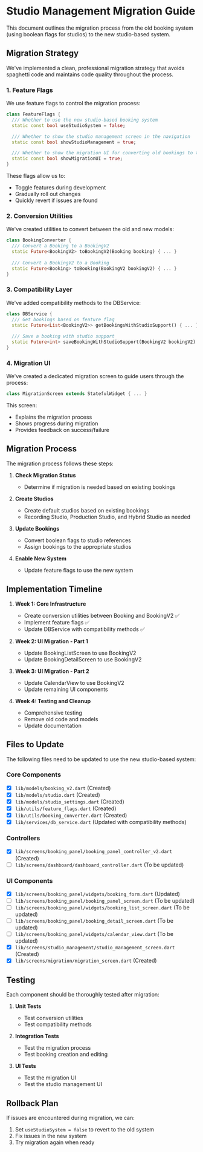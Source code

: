 # Studio Management Migration Guide

This document outlines the migration process from the old booking system (using boolean flags for studios) to the new studio-based system.

## Migration Strategy

We've implemented a clean, professional migration strategy that avoids spaghetti code and maintains code quality throughout the process.

### 1. Feature Flags

We use feature flags to control the migration process:

```dart
class FeatureFlags {
  /// Whether to use the new studio-based booking system
  static const bool useStudioSystem = false;

  /// Whether to show the studio management screen in the navigation
  static const bool showStudioManagement = true;

  /// Whether to show the migration UI for converting old bookings to the new system
  static const bool showMigrationUI = true;
}
```

These flags allow us to:
- Toggle features during development
- Gradually roll out changes
- Quickly revert if issues are found

### 2. Conversion Utilities

We've created utilities to convert between the old and new models:

```dart
class BookingConverter {
  /// Convert a Booking to a BookingV2
  static Future<BookingV2> toBookingV2(Booking booking) { ... }
  
  /// Convert a BookingV2 to a Booking
  static Future<Booking> toBooking(BookingV2 bookingV2) { ... }
}
```

### 3. Compatibility Layer

We've added compatibility methods to the DBService:

```dart
class DBService {
  /// Get bookings based on feature flag
  static Future<List<BookingV2>> getBookingsWithStudioSupport() { ... }
  
  /// Save a booking with studio support
  static Future<int> saveBookingWithStudioSupport(BookingV2 bookingV2) { ... }
}
```

### 4. Migration UI

We've created a dedicated migration screen to guide users through the process:

```dart
class MigrationScreen extends StatefulWidget { ... }
```

This screen:
- Explains the migration process
- Shows progress during migration
- Provides feedback on success/failure

## Migration Process

The migration process follows these steps:

1. **Check Migration Status**
   - Determine if migration is needed based on existing bookings

2. **Create Studios**
   - Create default studios based on existing bookings
   - Recording Studio, Production Studio, and Hybrid Studio as needed

3. **Update Bookings**
   - Convert boolean flags to studio references
   - Assign bookings to the appropriate studios

4. **Enable New System**
   - Update feature flags to use the new system

## Implementation Timeline

1. **Week 1: Core Infrastructure**
   - Create conversion utilities between Booking and BookingV2 ✅
   - Implement feature flags ✅
   - Update DBService with compatibility methods ✅

2. **Week 2: UI Migration - Part 1**
   - Update BookingListScreen to use BookingV2
   - Update BookingDetailScreen to use BookingV2

3. **Week 3: UI Migration - Part 2**
   - Update CalendarView to use BookingV2
   - Update remaining UI components

4. **Week 4: Testing and Cleanup**
   - Comprehensive testing
   - Remove old code and models
   - Update documentation

## Files to Update

The following files need to be updated to use the new studio-based system:

### Core Components
- [x] `lib/models/booking_v2.dart` (Created)
- [x] `lib/models/studio.dart` (Created)
- [x] `lib/models/studio_settings.dart` (Created)
- [x] `lib/utils/feature_flags.dart` (Created)
- [x] `lib/utils/booking_converter.dart` (Created)
- [x] `lib/services/db_service.dart` (Updated with compatibility methods)

### Controllers
- [x] `lib/screens/booking_panel/booking_panel_controller_v2.dart` (Created)
- [ ] `lib/screens/dashboard/dashboard_controller.dart` (To be updated)

### UI Components
- [x] `lib/screens/booking_panel/widgets/booking_form.dart` (Updated)
- [ ] `lib/screens/booking_panel/booking_panel_screen.dart` (To be updated)
- [ ] `lib/screens/booking_panel/widgets/booking_list_screen.dart` (To be updated)
- [ ] `lib/screens/booking_panel/booking_detail_screen.dart` (To be updated)
- [ ] `lib/screens/booking_panel/widgets/calendar_view.dart` (To be updated)
- [x] `lib/screens/studio_management/studio_management_screen.dart` (Created)
- [x] `lib/screens/migration/migration_screen.dart` (Created)

## Testing

Each component should be thoroughly tested after migration:

1. **Unit Tests**
   - Test conversion utilities
   - Test compatibility methods

2. **Integration Tests**
   - Test the migration process
   - Test booking creation and editing

3. **UI Tests**
   - Test the migration UI
   - Test the studio management UI

## Rollback Plan

If issues are encountered during migration, we can:

1. Set `useStudioSystem = false` to revert to the old system
2. Fix issues in the new system
3. Try migration again when ready
